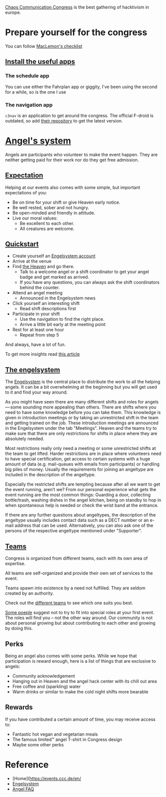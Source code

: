 [Chaos Communication Congress](https://events.ccc.de/en/) is the best gathering of hacktivism in europe.

# Prepare yourself for the congress

You can follow [MacLemon's checklist](https://github.com/MacLemon/CongressChecklist)
## [Install the useful apps](https://events.ccc.de/congress/2024/hub/de/wiki/apps/)

### The schedule app

You can use either the Fahrplan app or giggity, I've been using the second for a while, so is the one I use

### The navigation app

`c3nav` is an application to get around the congress. The official F-droid is outdated, so add [their repository](https://f-droid.c3nav.de/fdroid/repo/?fingerprint=C1EC2D062F67A43F87CCF95B8096630285E1B2577DC803A0826539DF6FB4C95D) to get the latest version.

# [Angel's system](https://angelguide.c3heaven.de/)

Angels are participants who volunteer to make the event happen. They are neither getting paid for their work nor do they get free admission.

## [Expectation](https://angelguide.c3heaven.de/#_expectations)

Helping at our events also comes with some simple, but important expectations of you:

- Be on time for your shift or give Heaven early notice.
- Be well rested, sober and not hungry.
- Be open-minded and friendly in attitude.
- Live our moral values:
  - Be excellent to each other.
  - All creatures are welcome.

## [Quickstart](https://angelguide.c3heaven.de/#_quick_start)

- Create yourself an [Engelsystem account](https://engel.events.ccc.de/)
- Arrive at the venue
- Find [the Heaven](https://c3nav.de/) and go there.
  - Talk to a welcome angel or a shift coordinator to get your angel badge and get marked as arrived.
  - If you have any questions, you can always ask the shift coordinators behind the counter.
- Attend an angel meeting
  - Announced in the Engelsystem news
- Click yourself an interesting shift
  - Read shift descriptions first
- Participate in your shift
  - Use the navigation to find the right place.
  - Arrive a little bit early at the meeting point
- Rest for at least one hour
  - Repeat from step 5

And always, have a lot of fun.

To get more insights read [this article](https://jascha.wtf/angels-at-chaos-about-volunteering-and-fitting-in/)
## [The engelsystem](https://angelguide.c3heaven.de/#_the_engelsystem)
The [Engelsystem](https://engel.events.ccc.de/) is the central place to distribute the work to all the helping angels. It can be a bit overwhelming at the beginning but you will get used to it and find your way around.

As you might have seen there are many different shifts and roles for angels — some sounding more appealing than others. There are shifts where you need to have some knowledge before you can take them. This knowledge is given in introduction meetings or by taking an unrestricted shift in the team and getting trained on the job. These introduction meetings are announced in the Engelsystem under the tab "Meetings". Heaven and the teams try to make sure that there are only restrictions for shifts in place where they are absolutely needed.

Most restrictions really only need a meeting or some unrestricted shifts at the team to get lifted. Harder restrictions are in place where volunteers need to have special certification, get access to certain systems with a huge amount of data (e.g. mail-queues with emails from participants) or handling big piles of money. Usually the requirements for joining an angeltype are included in the description of the angeltype.

Especially the restricted shifts are tempting because after all we want to get the event running, aren’t we? From our personal experience what gets the event running are the most common things: Guarding a door, collecting bottle/trash, washing dishes in the angel kitchen, being on standby to hop in when spontaneous help is needed or check the wrist band at the entrance.

If there are any further questions about angeltypes, the description of the angeltype usually includes contact data such as a DECT number or an e-mail address that can be used. Alternatively, you can also ask one of the persons of the respective angeltype mentioned under "Supporter".

## [Teams](https://angelguide.c3heaven.de/#_teams)

Congress is organized from different teams, each with its own area of expertise.

All teams are self-organized and provide their own set of services to the event. 

Teams spawn into existence by a need not fulfilled. They are seldom created by an authority.

Check out the [different teams](https://angelguide.c3heaven.de/#_teams) to see which one suits you best.


[Some poeple](https://jascha.wtf/angels-at-chaos-about-volunteering-and-fitting-in/) suggest not to try to fit into special roles at your first event. The roles will find you – not the other way around. Our com­mu­ni­ty is not about per­so­nal gro­wing but about con­tri­bu­ting to each other and gro­wing by doing this. 

## Perks

Being an angel also comes with some perks. While we hope that participation is reward enough, here is a list of things that are exclusive to angels:

- Community acknowledgement
- Hanging out in Heaven and the angel hack center with its chill out area
- Free coffee and (sparkling) water
- Warm drinks or similar to make the cold night shifts more bearable

## Rewards

If you have contributed a certain amount of time, you may receive access to:

- Fantastic hot vegan and vegetarian meals
- The famous limited™ angel T-shirt in Congress design
- Maybe some other perks

# Reference
- [Home](https://events.ccc.de/en/
- [Engelsystem](https://engel.events.ccc.de/)
- [Angel FAQ](https://engel.events.ccc.de/faq)
